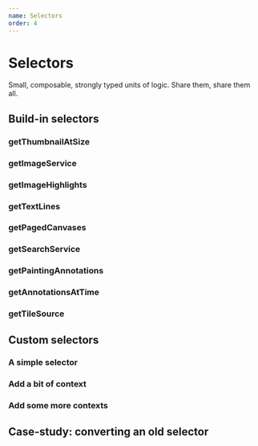 ```yaml
---
name: Selectors
order: 4
---
```

# Selectors
Small, composable, strongly typed units of logic. Share them, share them all.

## Build-in selectors
### getThumbnailAtSize
### getImageService
### getImageHighlights
### getTextLines
### getPagedCanvases
### getSearchService
### getPaintingAnnotations
### getAnnotationsAtTime
### getTileSource

## Custom selectors
### A simple selector

### Add a bit of context

### Add some more contexts

## Case-study: converting an old selector
